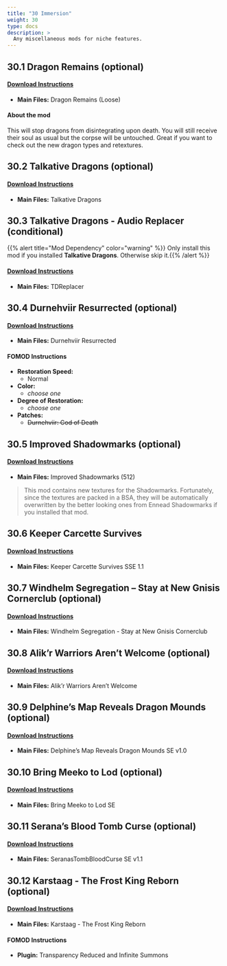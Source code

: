 ```yaml
---
title: "30 Immersion"
weight: 30
type: docs
description: >
  Any miscellaneous mods for niche features.
---
```


## 30.1 Dragon Remains (optional)

#### [Download Instructions](https://www.nexusmods.com/skyrimspecialedition/mods/21277?tab=files)

* **Main Files:** Dragon Remains (Loose)

#### About the mod

This will stop dragons from disintegrating upon death. You will still receive their soul as usual but the corpse will be untouched. Great if you want to check out the new dragon types and retextures.

## 30.2 Talkative Dragons (optional)

#### [Download Instructions](https://www.nexusmods.com/skyrimspecialedition/mods/26955?tab=files)

* **Main Files:** Talkative Dragons

## 30.3 Talkative Dragons - Audio Replacer (conditional)

{{% alert title="Mod Dependency" color="warning" %}}
Only install this mod if you installed **Talkative Dragons**. Otherwise skip it.{{% /alert %}}

#### [Download Instructions](https://www.nexusmods.com/skyrimspecialedition/mods/27269?tab=files)

* **Main Files:** TDReplacer

## 30.4 Durnehviir Resurrected (optional)

#### [Download Instructions](https://www.nexusmods.com/skyrimspecialedition/mods/14272?tab=files)

* **Main Files:** Durnehviir Resurrected

#### FOMOD Instructions

* **Restoration Speed:**
  * Normal
* **Color:**
  * *choose one*
* **Degree of Restoration:**
  * *choose one*
* **Patches:**
  * ~~Durnehviir: God of Death~~

## 30.5 Improved Shadowmarks (optional)

#### [Download Instructions](https://www.nexusmods.com/skyrimspecialedition/mods/17609?tab=files)

* **Main Files:** Improved Shadowmarks (512)

> This mod contains new textures for the Shadowmarks. Fortunately, since the textures are packed in a BSA, they will be automatically overwritten by the better looking ones from Ennead Shadowmarks if you installed that mod.

## 30.6 Keeper Carcette Survives

#### [Download Instructions](https://www.nexusmods.com/skyrimspecialedition/mods/9476?tab=files)

* **Main Files:** Keeper Carcette Survives SSE 1.1

## 30.7 Windhelm Segregation – Stay at New Gnisis Cornerclub (optional)

#### [Download Instructions](https://www.nexusmods.com/skyrimspecialedition/mods/21181?tab=files) 

* **Main Files:** Windhelm Segregation - Stay at New Gnisis Cornerclub

## 30.8 Alik’r Warriors Aren’t Welcome (optional)

#### [Download Instructions](https://www.nexusmods.com/skyrimspecialedition/mods/25384?tab=files)

* **Main Files:** Alik’r Warriors Aren’t Welcome

## 30.9 Delphine’s Map Reveals Dragon Mounds (optional)

#### [Download Instructions](https://www.nexusmods.com/skyrimspecialedition/mods/26301?tab=files)

* **Main Files:** Delphine’s Map Reveals Dragon Mounds SE v1.0

## 30.10 Bring Meeko to Lod (optional)

#### [Download Instructions](https://www.nexusmods.com/skyrimspecialedition/mods/25246?tab=files)

* **Main Files:** Bring Meeko to Lod SE

## 30.11 Serana’s Blood Tomb Curse (optional)

#### [Download Instructions](https://www.nexusmods.com/skyrimspecialedition/mods/26852?tab=files)

* **Main Files:** SeranasTombBloodCurse SE v1.1

## 30.12 Karstaag - The Frost King Reborn (optional)

#### [Download Instructions](https://www.nexusmods.com/skyrimspecialedition/mods/14328?tab=files)

* **Main Files:** Karstaag - The Frost King Reborn

#### FOMOD Instructions

* **Plugin:** Transparency Reduced and Infinite Summons